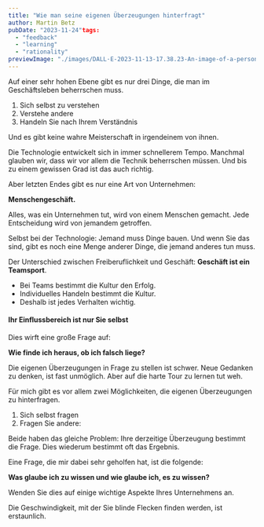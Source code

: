 ```yaml
---
title: "Wie man seine eigenen Überzeugungen hinterfragt"
author: Martin Betz
pubDate: "2023-11-24"tags:
  - "feedback"
  - "learning"
  - "rationality"
previewImage: "./images/DALL·E-2023-11-13-17.38.23-An-image-of-a-person-reengineering-her-own-brain-with-an-emphasis-on-creativity-and-introspection.-The-dominant-colors-in-the-scene-are-blue-and-mint.png"
---
```


Auf einer sehr hohen Ebene gibt es nur drei Dinge, die man im Geschäftsleben beherrschen muss.

1. Sich selbst zu verstehen
2. Verstehe andere
3. Handeln Sie nach Ihrem Verständnis

Und es gibt keine wahre Meisterschaft in irgendeinem von ihnen.

Die Technologie entwickelt sich in immer schnellerem Tempo. Manchmal glauben wir, dass wir vor allem die Technik beherrschen müssen. Und bis zu einem gewissen Grad ist das auch richtig.

Aber letzten Endes gibt es nur eine Art von Unternehmen:

**Menschengeschäft.**

Alles, was ein Unternehmen tut, wird von einem Menschen gemacht.
Jede Entscheidung wird von jemandem getroffen.

Selbst bei der Technologie: Jemand muss Dinge bauen. Und wenn Sie das sind, gibt es noch eine Menge anderer Dinge, die jemand anderes tun muss.

Der Unterschied zwischen Freiberuflichkeit und Geschäft: **Geschäft ist ein Teamsport**.

- Bei Teams bestimmt die Kultur den Erfolg.
- Individuelles Handeln bestimmt die Kultur.
- Deshalb ist jedes Verhalten wichtig.

#### Ihr Einflussbereich ist nur Sie selbst

Dies wirft eine große Frage auf:

**Wie finde ich heraus, ob ich falsch liege?**

Die eigenen Überzeugungen in Frage zu stellen ist schwer. Neue Gedanken zu denken, ist fast unmöglich. Aber auf die harte Tour zu lernen tut weh.

Für mich gibt es vor allem zwei Möglichkeiten, die eigenen Überzeugungen zu hinterfragen.

1. Sich selbst fragen
2. Fragen Sie andere:

Beide haben das gleiche Problem: Ihre derzeitige Überzeugung bestimmt die Frage. Dies wiederum bestimmt oft das Ergebnis.

Eine Frage, die mir dabei sehr geholfen hat, ist die folgende:

**Was glaube ich zu wissen und wie glaube ich, es zu wissen?**

Wenden Sie dies auf einige wichtige Aspekte Ihres Unternehmens an.

Die Geschwindigkeit, mit der Sie blinde Flecken finden werden, ist erstaunlich.
